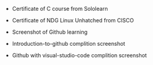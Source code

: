 * Certificate of C course from Sololearn

* Certificate of NDG Linux Unhatched from CISCO

* Screenshot of Github learning 
 * Introduction-to-github complition screenshot
 * Github with visual-studio-code complition screenshot
